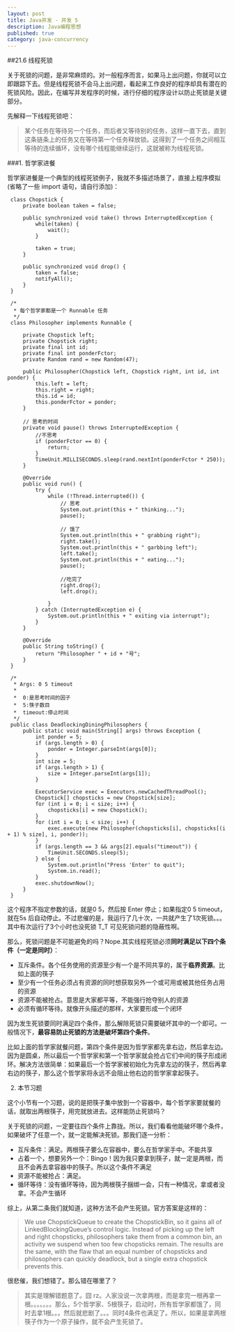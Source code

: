 ```yaml
---
layout: post
title: Java并发 - 并发 5
description: Java编程思想
published: true
category: java-concurrency
---
```



##21.6 线程死锁

关于死锁的问题，是非常麻烦的。对一般程序而言，如果马上出问题，你就可以立即跟踪下去。但是线程死锁不会马上出问题，看起来工作良好的程序却具有潜在的死锁风险。因此，在编写并发程序的时候，进行仔细的程序设计以防止死锁是关键部分。

先解释一下线程死锁吧：

> 某个任务在等待另一个任务，而后者又等待别的任务，这样一直下去，直到这条链条上的任务又在等待第一个任务释放锁。这得到了一个任务之间相互等待的连续循环，没有哪个线程能继续运行，这就被称为线程死锁。

###1. 哲学家进餐

哲学家进餐是一个典型的线程死锁例子，我就不多描述场景了，直接上程序模拟(省略了一些 import 语句，请自行添加)：

	 class Chopstick {
		 private boolean taken = false;
		 
		 public synchronized void take() throws InterruptedException {
			 while(taken) {
				 wait();
			 }
			 
			 taken = true;
		 }
		 
		 public synchronized void drop() {
			 taken = false;
			 notifyAll();
		 }
	 }
	 
	 /*
	  * 每个哲学家都是一个 Runnable 任务
	  */
	 class Philosopher implements Runnable {
	 
		 private Chopstick left;
		 private Chopstick right;
		 private final int id;
		 private final int ponderFctor;
		 private Random rand = new Random(47);
	 
		 public Philosopher(Chopstick left, Chopstick right, int id, int ponder) {
			 this.left = left;
			 this.right = right;
			 this.id = id;
			 this.ponderFctor = ponder;
		 }
	 
		 // 思考的时间
		 private void pause() throws InterruptedException {
			 //不思考
			 if (ponderFctor == 0) {
				 return;
			 }
			 TimeUnit.MILLISECONDS.sleep(rand.nextInt(ponderFctor * 250));
		 }
	 
		 @Override
		 public void run() {
			 try {
				 while (!Thread.interrupted()) {
					 // 思考
					 System.out.print(this + " thinking...");
					 pause();
					 
					 // 饿了
					 System.out.println(this + " grabbing right");
					 right.take();
					 System.out.println(this + " garbbing left");
					 left.take();
					 System.out.println(this + " eating...");
					 pause();
					 
					 //吃完了
					 right.drop();
					 left.drop();
	 
				 }
			 } catch (InterruptedException e) {
				 System.out.println(this + " exiting via interrupt");
			 }
		 }
	 
		 @Override
		 public String toString() {
			 return "Philosopher " + id + "号";
		 }
	 }
	 
	 /*
	  * Args: 0 5 timeout
	  * 
	  *  0:是思考时间的因子
	  *  5:筷子数目
	  *  timeout:停止时间
	  */
	 public class DeadlockingDiningPhilosophers {
		 public static void main(String[] args) throws Exception {
			 int ponder = 5;
			 if (args.length > 0) {
				 ponder = Integer.parseInt(args[0]);
			 }
			 int size = 5;
			 if (args.length > 1) {
				 size = Integer.parseInt(args[1]);
			 }
	 
			 ExecutorService exec = Executors.newCachedThreadPool();
			 Chopstick[] chopsticks = new Chopstick[size];
			 for (int i = 0; i < size; i++) {
				 chopsticks[i] = new Chopstick();
			 }
			 for (int i = 0; i < size; i++) {
				 exec.execute(new Philosopher(chopsticks[i], chopsticks[(i + 1) % size], i, ponder));
			 }
			 if (args.length == 3 && args[2].equals("timeout")) {
				 TimeUnit.SECONDS.sleep(5);
			 } else {
				 System.out.println("Press 'Enter' to quit");
				 System.in.read();
			 }
			 exec.shutdownNow();
		 }
	 }


这个程序不指定参数的话，就是0 5，然后按 Enter 停止；如果指定0 5 timeout，就在5s 后自动停止。不过悲催的是，我运行了几十次，一共就产生了1次死锁。。。其中有次运行了3个小时也没死锁 T_T 可见死锁问题的隐蔽性啊。

那么，死锁问题是不可能避免的吗？Nope.其实线程死锁必须**同时满足以下四个条件（一定是同时）**：

* 互斥条件。各个任务使用的资源至少有一个是不同共享的，属于**临界资源**。比如上面的筷子
* 至少有一个任务必须占有资源的同时想获取另外一个或可用或被其他任务占用的资源
* 资源不能被抢占。意思是大家都平等，不能强行抢夺别人的资源
* 必须有循环等待。就像开头描述的那样，大家要形成一个闭环

因为发生死锁要同时满足四个条件，那么解除死锁只需要破坏其中的一个即可。一般情况下，**最容易防止死锁的方法是破坏第四个条件**。

比如上面的哲学家就餐问题，第四个条件是因为哲学家都先拿右边，然后拿左边。因为是圆桌，所以最后一个哲学家和第一个哲学家就会抢占它们中间的筷子形成闭环。解决方法很简单：如果最后一个哲学家被初始化为先拿左边的筷子，然后再拿右边的筷子，那么这个哲学家将永远不会阻止他右边的哲学家拿起筷子。

2. 本节习题

这个小节有一个习题，说的是把筷子集中放到一个容器中，每个哲学家要就餐的话，就取出两根筷子，用完就放进去。这样能防止死锁吗？

关于死锁的问题，一定要往四个条件上靠拢。所以，我们看看他能破坏哪个条件，如果破坏了任意一个，就一定能解决死锁。那我们逐一分析：

* 互斥条件：满足。两根筷子要么在容器中，要么在哲学家手中。不能共享
* 占着一个，想要另外一个：Bingo！因为我只要拿到筷子，就一定是两根，而且不会再去拿容器中的筷子。所以这个条件不满足
* 资源不能被抢占：满足。
* 循环等待：没有循环等待，因为两根筷子捆绑一会，只有一种情况，拿或者没拿。不会产生循环

综上，从第二条我们就知道，这种方法不会产生死锁。官方答案是这样的：

> We use ChopstickQueue to create the ChopstickBin, so it gains all of LinkedBlockingQueue’s control logic. Instead of picking up the left and right chopsticks, philosophers take them from a common bin, an activity we suspend when too few chopsticks remain. The results are the same, with the flaw that an equal number of chopsticks and philosophers can quickly deadlock, but a single extra chopstick prevents this.

很悲催，我们想错了。那么错在哪里了？

> 其实是理解错题意了。囧 rz。人家没说一次拿两根，而是拿完一根再拿一根。。。。。。。那么，5个哲学家、5根筷子，启动时，所有哲学家都饿了，同时去拿1根。。。然后就悲剧了。。。同时4条件也满足了。所以，如果是拿两根筷子作为一个原子操作，就不会产生死锁了。




































[NingG]:    http://ningg.github.com  "NingG"


[Java编程思想 - 第二十一章、并发（五）]:			http://github.thinkingbar.com/thinking_in_java_chapter21-part05/









